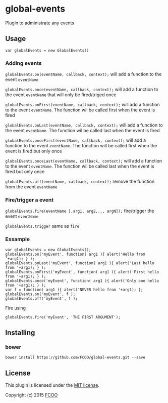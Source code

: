 # global-events
Plugin to administrate any events

## Usage
```var globalEvents = new GlobalEvents()```

### Adding events
```globalEvents.on(eventName, callback, context);``` will add a function to the event ```eventName```

```globalEvents.once(eventName, callback, context);``` will add a function to the event ```eventName``` that will only be fired/triged once

```globalEvents.onFirst(eventName, callback, context);``` will add a function to the event ```eventName```. The function wil be called first when the event is fired

```globalEvents.onLast(eventName, callback, context);``` will add a function to the event ```eventName```. The function wil be called last when the event is fired

```globalEvents.onceFirst(eventName, callback, context);``` will add a function to the event ```eventName```. The function will be called first when the event is fired but only once

```globalEvents.onceLast(eventName, callback, context);``` will add a function to the event ```eventName```. The function wil be called last when the event is fired but only once

```globalEvents.off(eventName, callback, context);``` remove the function from the event ```eventName```


### Fire/trigger a event

```globalEvents.fire(eventName [,arg1, arg2,.., argN]);``` fire/trigger the event ```eventName```

```globalEvents.trigger``` same as ```fire```


### Exsample
```
var globalEvents = new GlobalEvents();
globalEvents.on('myEvent', function( arg1 ){ alert('Hello from '+arg1); } );
globalEvents.onLast('myEvent', function( arg1 ){ alert('Last hello from '+arg1); } );
globalEvents.onFirst('myEvent', function( arg1 ){ alert('First hello from '+arg1); } );
globalEvents.once('myEvent', function( arg1 ){ alert('Only one hello from '+arg1); } );
var f = function( arg1 ){ alert('NEVER hello from '+arg1); };
globalEvents.on('myEvent', f );
globalEvents.off('myEvent', f );
```
Fire using
```
globalEvents.fire('myEvent', 'THE FIRST ARGUMENT');

```


## Installing
### bower
`bower install https://github.com/FCOO/global-events.git --save`



## License
This plugin is licensed under the [MIT license](https://github.com/FCOO/global-events/LICENSE).

Copyright (c) 2015 [FCOO](https://github.com/FCOO)
